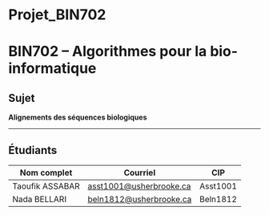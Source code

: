 # Projet_BIN702
#  BIN702 – Algorithmes pour la bio-informatique

## Sujet
**Alignements des séquences biologiques**

---

## Étudiants
| **Nom complet**      | **Courriel**                    | **CIP**      |
|-----------------------|---------------------------------|--------------|
| Taoufik ASSABAR       | asst1001@usherbrooke.ca        | Asst1001     |
| Nada BELLARI          | beln1812@usherbrooke.ca        | Beln1812     |
